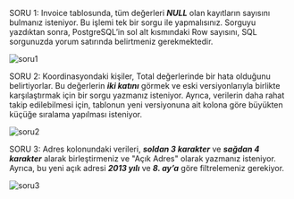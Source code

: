 SORU 1: Invoice tablosunda, tüm değerleri ***NULL*** olan kayıtların sayısını bulmanız isteniyor. Bu işlemi tek bir sorgu ile yapmalısınız. Sorguyu yazdıktan sonra, PostgreSQL’in sol alt kısmındaki Row sayısını, SQL sorgunuzda yorum satırında belirtmeniz gerekmektedir.


![soru1](https://github.com/user-attachments/assets/75940a35-a89b-4642-b613-0277d3dfb2c6)


SORU 2: Koordinasyondaki kişiler, Total değerlerinde bir hata olduğunu belirtiyorlar. Bu değerlerin ***iki katını*** görmek ve eski versiyonlarıyla birlikte karşılaştırmak için bir sorgu yazmanız isteniyor. Ayrıca, verilerin daha rahat takip edilebilmesi için, tablonun yeni versiyonuna ait kolona göre büyükten küçüğe sıralama yapılması isteniyor.


![soru2](https://github.com/user-attachments/assets/242bb8de-4466-408a-9576-bf4566df9708)


SORU 3: Adres kolonundaki verileri, ***soldan 3 karakter*** ve ***sağdan 4 karakter*** alarak birleştirmeniz ve "Açık Adres" olarak yazmanız isteniyor. Ayrıca, bu yeni açık adresi ***2013 yılı*** ve ***8. ay’a*** göre filtrelemeniz gerekiyor.


![soru3](https://github.com/user-attachments/assets/554a9ee7-bd3f-4e36-8c40-400a4aa2071e)
